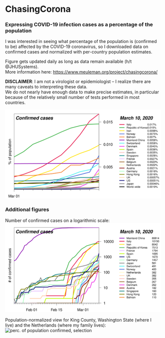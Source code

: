 # ChasingCorona

### Expressing COVID-19 infection cases as a percentage of the population

I was interested in seeing what percentage of the population is (confirmed to be) affected by the COVID-19 coronavirus,
so I downloaded data on confirmed cases and normalized with per-country population estimates.

Figure gets updated daily as long as data remain available (h/t @JHUSystems).\
More information here: https://www.meuleman.org/project/chasingcorona/

**DISCLAIMER**: I am not a virologist or epidemiologist – I realize there are many caveats to interpreting these data.\
We do not nearly have enough data to make precise estimates, in particular because of the relatively small number of tests performed in most countries.

![perc. of population confirmed](https://raw.githubusercontent.com/meuleman/ChasingCorona/master/PNG_figures/percentage_population_confirmed_top20_min100_latest.png "% of per-country population that are confirmed cases")

### Additional figures

<!--
The following figures are even harder to interpret than the one shown above.
In particular, the percentage of confirmed cases resulting in death is heavily skewed upwards 
because of the lack of tests performed in the general population.\
That said, for the sake of completeness I include them here.

![perc. of population death or recovered](https://raw.githubusercontent.com/meuleman/ChasingCorona/master/PNG_figures/percentage_population_deaths_recovered_top20_min100_latest.png "% of per-country population that has died or recovered from COVID-19")

![perc. of cases death or recovered](https://raw.githubusercontent.com/meuleman/ChasingCorona/master/PNG_figures/percentage_cases_deaths_recovered_top20_min100_latest.png "% of per-country cases that has died or recovered from COVID-19")
-->

Number of confirmed cases on a logarithmic scale:
![number of confirmed cases per country](https://raw.githubusercontent.com/meuleman/ChasingCorona/master/PNG_figures/absolute_numbers_top20_min100_log_latest.png "number of confirmed COVID-19 cases per country")

Population-normalized view for King County, Washington State (where I live) and the Netherlands (where my family lives):
![perc. of population confirmed, selection](https://raw.githubusercontent.com/meuleman/ChasingCorona/master/PNG_figures/percentage_population_confirmed_top20_min100_custom_latest.png.png "% of per-country population that are confirmed cases, selection")



